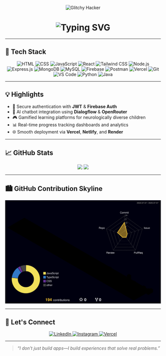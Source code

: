 <p align="center">
  <img src="https://media.giphy.com/media/3o7aD4Vk3R4g37Tt5i/giphy.gif" width="150" alt="Glitchy Hacker" />
</p>



<h1 align="center">
  <img src="https://readme-typing-svg.herokuapp.com?font=Fira+Code&size=26&duration=3000&pause=500&center=true&vCenter=true&color=F79A00&width=435&lines=Hi+%F0%9F%91%8B%2C+I'm+Atheek+Rahman;Full+Stack+Web+Developer;MERN+%7C+Next.js+%7C+AI+%7C+Dev+Tools" alt="Typing SVG" />
</h1>



---

## 🚀 Tech Stack


<p align="center">
  <img src="https://img.icons8.com/color/48/html-5--v1.png" alt="HTML" />
  <img src="https://img.icons8.com/color/48/css3.png" alt="CSS" />
  <img src="https://img.icons8.com/color/48/javascript--v1.png" alt="JavaScript" />
  <img src="https://img.icons8.com/color/48/react-native.png" alt="React" />
  <img src="https://img.icons8.com/fluency/48/tailwind_css.png" alt="Tailwind CSS" />
  <img src="https://img.icons8.com/fluency/48/node-js.png" alt="Node.js" />
<img src="https://upload.wikimedia.org/wikipedia/commons/6/64/Expressjs.png" alt="Express.js" width="48" height="48" />
  <img src="https://img.icons8.com/color/48/mongodb.png" alt="MongoDB" /> 
  <img src="https://img.icons8.com/color/48/mysql-logo.png" alt="MySQL" />
  <img src="https://img.icons8.com/color/48/firebase.png" alt="Firebase" />
  <img src="https://img.icons8.com/external-tal-revivo-shadow-tal-revivo/48/external-postman-is-the-only-complete-api-development-environment-logo-shadow-tal-revivo.png" alt="Postman" />
<img src="https://img.icons8.com/ios-filled/50/000000/vercel.png" alt="Vercel" />
<!-- <img src="https://img.icons8.com/ios-filled/50/netlify.png" alt="Netlify" />
  <img src="https://img.icons8.com/fluency/48/github.png" alt="GitHub" /> -->
  <img src="https://img.icons8.com/color/48/git.png" alt="Git" />
  <img src="https://img.icons8.com/color/48/visual-studio-code-2019.png" alt="VS Code" />
  <img src="https://img.icons8.com/color/48/python.png" alt="Python" />
  <img src="https://img.icons8.com/color/48/java-coffee-cup-logo.png" alt="Java" />
</p>


---

## 💡 Highlights

- 🔐 Secure authentication with **JWT** & **Firebase Auth**
- 🤖 AI chatbot integration using **Dialogflow** & **OpenRouter**
- 🎮 Gamified learning platforms for neurologically diverse children
- 📊 Real-time progress tracking dashboards and analytics
- 🌐 Smooth deployment via **Vercel**, **Netlify**, and **Render**

---

## 📈 GitHub Stats

<p align="center">
  <img src="https://github-readme-stats.vercel.app/api?username=Atheeek&show_icons=true&theme=radical" width="48%" />
  <img src="https://streak-stats.demolab.com?user=Atheeek&theme=dark" width="48%" />
</p>

---

## 🏙️ GitHub Contribution Skyline

<p align="center">
  <img src="./profile-3d-contrib/profile-night-rainbow.svg" alt="3D Contribution Graph" />
</p>

---

## 🔗 Let's Connect

<p align="center">
  <a href="https://www.linkedin.com/in/mahammad-atheek-rahman-657533253/">
    <img src="https://img.icons8.com/color/48/linkedin.png" alt="LinkedIn" />
  </a>
<!--   <a href="https://twitter.com/">
    <img src="https://img.icons8.com/color/48/twitter--v1.png" alt="Twitter" />
  </a> -->
  <a href="https://www.instagram.com/atheekrhmn/">
    <img src="https://img.icons8.com/color/48/instagram-new.png" alt="Instagram" />
  </a>
  <a href="https://atheek.vercel.app">
<img src="https://img.icons8.com/ios-filled/50/000000/vercel.png" alt="Vercel" />
  </a>
</p>

---

> _“I don’t just build apps—I build experiences that solve real problems.”_
